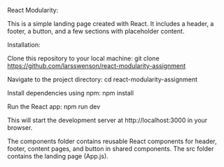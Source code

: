React Modularity:

This is a simple landing page created with React. It includes a header, a footer, a button, and a few sections with placeholder content.

Installation:

Clone this repository to your local machine:
git clone https://github.com/larsswenson/react-modularity-assignment

Navigate to the project directory:
cd react-modularity-assignment

Install dependencies using npm:
npm install

Run the React app:
npm run dev

This will start the development server at http://localhost:3000 in your browser.

The components folder contains reusable React components for header, footer, content pages, and button in shared components. The src folder contains the landing page (App.js).
